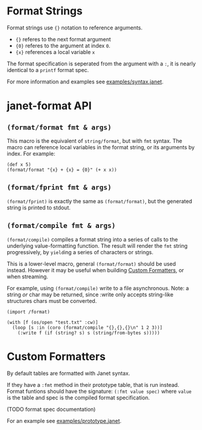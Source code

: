 # Format Strings

Format strings use `{}` notation to reference arguments.

- `{}` referes to the next format argument
- `{0}` referes to the argument at index `0`.
- `{x}` references a local variable `x`

The format specification is seperated from the argument with a `:`, it is nearly identical to a `printf` format spec.

For more information and examples see [examples/syntax.janet](/examples/syntax.janet).

# janet-format API

## `(format/format fmt & args)`

This macro is the equivalent of `string/format`, but with `fmt` syntax.
The macro can reference local variables in the format string, or its arguments by index.
For example:
```janet
(def x 5)
(format/format "{x} + {x} = {0}" (+ x x))
```

## `(format/fprint fmt & args)`

`(format/fprint)` is exactly the same as `(format/format)`, but the generated string is printed to stdout.

## `(format/compile fmt & args)`

`(format/compile)` compiles a format string into a series of calls to the underlying value-formatting function.
The result will render the `fmt` string progressively, by `yield`ing a series of characters or strings.

This is a lower-level macro, general `(format/format)` should be used instead.
However it may be useful when building [Custom Formatters](#custom-formatters), or when streaming.

For example, using `(format/compile)` write to a file asynchronous.
Note: a string *or* char may be returned, since :write only accepts string-like structures chars must be converted.
```janet
(import /format)

(with [f (os/open "test.txt" :cw)]
  (loop [s :in (coro (format/compile "{},{},{}\n" 1 2 3))]
    (:write f (if (string? s) s (string/from-bytes s)))))
```

# Custom Formatters

By default tables are formatted with Janet syntax.

If they have a `:fmt` method in their prototype table, that is run instead.
Format funtions should have the signature: `(:fmt value spec)` where `value` is the table and spec is the compiled format specification.

(TODO format spec documentation)

For an example see [examples/prototype.janet](/examples/prototype.janet).



